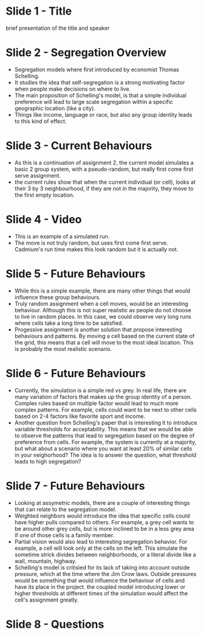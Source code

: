 # Slide 1 - Title
brief presentation of the title and speaker
# Slide 2 - Segregation Overview
- Segregation models where first introduced by economist Thomas Schelling.
- It studies the idea that self-segregation is a strong motivating factor when people make decisions on where to live.
- The main proposition of Schelling's model, is that a simple individual preference will lead to large scale segregation within a specific geographic location (like a city).
- Things like income, language or race, but also any group identity leads to this kind of effect.
# Slide 3 - Current Behaviours
- As this is a continuation of assignment 2, the current model simulates a basic 2 group system, with a pseudo-random, but really first come first serve assignment.
- the current rules show that when the current individual (or cell), looks at their 3 by 3 neighbourhood, if they are not in the majority, they move to the first empty location.
# Slide 4 - Video
- This is an example of a simulated run.
- The move is not truly random, but uses first come first serve. Cadmium's run time makes this look random but it is actually not.
# Slide 5 - Future Behaviours
- While this is a simple example, there are many other things that would influence these group behaviours.
- Truly random assignment when a cell moves, would be an interesting behaviour. Although this is not super realistic as people do not choose to live in random places. In this case, we could observe very long runs where cells take a long time to be satisfied.
- Progessive assignment is another solution that propose interesting behaviours and patterns. By moving a cell based on the current state of the grid, this means that a cell will move to the most ideal location. This is probably the most realistic scenario.
# Slide 6 - Future Behaviours
- Currently, the simulation is a simple red vs grey. In real life, there are many variation of factors that makes up the group identity of a person. Complex rules based on multiple factor would lead to much more complex patterns. For example, cells could want to be next to other cells based on 2-4 factors like favorite sport and income.
- Another question from Schelling's paper that is interesting it to introduce variable thresholds for acceptability. This means that we would be able to observe the patterns that lead to segregation based on the degree of preference from cells. For example, the system is currently at a majority, but what about a scenario where you want at least 20% of similar cells in your neighorhood? The idea is to answer the question, what threshold leads to high segregation?
# Slide 7 - Future Behaviours
- Looking at assymetric models, there are a couple of interesting things that can relate to the segregation model.
- Weighted neighbors would introduce the idea that specific cells could have higher pulls compared to others. For example, a grey cell wants to be around other grey cells, but is more inclined to be in a less grey area if one of those cells is a family member.
- Partial vision would also lead to interesting segregation behavior. For example, a cell will look only at the cells on the left. This simulate the sometime strick divides between neighborhoods, or a literal divide like a wall, mountain, highway.
- Schelling's model is critisied for its lack of taking into account outside pressure, which at the time where the Jim Crow laws. Outside pressures would be something that would influence the behaviour of cells and have its place in the project. the coupled model introducing lower or higher thresholds at different times of the simulation would affect the cell's assignment greatly.
# Slide 8 - Questions

